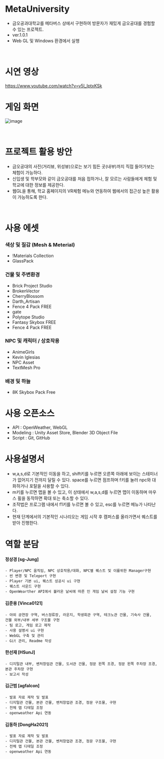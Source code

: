 # MetaUniversity
- 금오공과대학교를 메타버스 상에서 구현하여 방문자가 재밌게 금오공대를 경험할 수 있는 프로젝트.
- ver.1.0.1
- Web GL 및 Windows 환경에서 실행

<br>


# 시연 영상
https://www.youtube.com/watch?v=v5l_IptxKSk
<br>


# 게임 화면
![image](https://user-images.githubusercontent.com/98202797/206194026-ad01b30c-0956-44bb-907e-58f6dce213bd.png)

<br>

# 프로젝트 활용 방안
- 금오공대의 사진(거리뷰, 위성뷰)으로는 보기 힘든 곳(내부)까지 직접 들어가보는 체험이 가능하다.
- 신입생 및 학부모와 같이 금오공대를 처음 접하거나, 잘 모르는 사람들에게 체험 및 학교에 대한 정보를 제공한다.
- 웹GL을 통해, 학교 홈페이지의 VR체험 메뉴와 연동하여 웹에서의 접근성 높은 활용이 가능하도록 한다.


<br>


# 사용 에셋

### 색상 및 질감 (Mesh & Meterial)
- !Materials Collection
- GlassPack


### 건물 및 주변환경
- Brick Project Studio
- BrokenVector
- CherryBlossom
- Darth_Artisan
- Fence 4 Pack FREE
- gate
- Polytope Studio
- Fantasy Skybox FREE
- Fence 4 Pack FREE

### NPC 및 캐릭터 / 상호작용
- AnimeGirls
- Kevin Iglesias
- NPC Asset
- TextMesh Pro

### 배경 및 하늘
- 8K Skybox Pack Free



# 사용 오픈소스
- API : OpenWeather, WebGL
- Modeling : Unity Asset Store, Blender 3D Object File
- Script : Git, GitHub



# 사용설명서
- w,a,s,d로 기본적인 이동을 하고, shift키를 누르면 오른쪽 아래에 보이는 스테미너가 없어지기 전까지 달릴 수 있다. space를 누르면 점프하며 f키를 눌러 npc와 대화하거나 포탈을 사용할 수 있다.
- m키를 누르면 맵을 볼 수 있고, 이 상태에서 w,a,s,d를 누르면 맵이 이동하며 마우스 휠을 동작하면 확대 또는 축소할 수 있다.
- 조작법은 프로그램 내에서 f1키를 누르면 볼 수 있고, esc를 누르면 메뉴가 나타난다.
- 현재 단계에서의 기본적인 시나리오는 게임 시작 후 캠퍼스를 올라가면서 퀘스트를 받아 진행한다. 



# 역할 분담

#### 정상경 [sg-Jung]
	- Player/NPC 움직임, NPC 상호작용/대화, NPC별 퀘스트 및 이를위한 Manager구현
	- 씬 변경 및 Teleport 구현
	- Player 기본 ui, 퀘스트 성공시 ui 구현
	- 퀘스트 사운드 구현
	- OpenWearther API에서 불러온 날씨에 따른 인 게임 날씨 설정 기능 구현

#### 김준용 [Vinca0121]
	- 야외 공연장 구역, 버스정류장, 라운지, 학생회관 구역, 테크노관 건물, 기숙사 건물, 
	건물 외부/내부 세부 구조물 구현
	- 팀 로고, 게임 로고 제작
	- 사용 설명서 ui 구현
	- WebGL 구축 및 관리
	- Git 관리, Readme 작성 

#### 한선재 [HSunJ]
	- 디지털관 내부, 벤처창업관 건물, 도서관 건물, 정문 왼쪽 조경, 정문 왼쪽 주차장 조경, 본관 주차장 구현
	- 보고서 작성
  
#### 김근범 [agfalcon]
	- 발표 자료 제작 및 발표
	- 디지털관 건물, 본관 건물, 벤처창업관 조경, 정문 구조물, 구현
	- 전체 맵 디테일 조정
	- openweather Api 연동
  
  
#### 김동하 [DongHa2021]
	- 발표 자료 제작 및 발표
	- 디지털관 건물, 본관 건물, 벤처창업관 조경, 정문 구조물, 구현
	- 전체 맵 디테일 조정
	- openweather Api 연동



